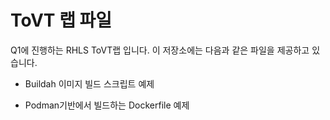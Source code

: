 # ToVT 랩 파일

Q1에 진행하는 RHLS ToVT랩 입니다. 이 저장소에는 다음과 같은 파일을 제공하고 있습니다.

- Buildah 이미지 빌드 스크립트 예제

- Podman기반에서 빌드하는 Dockerfile 예제

